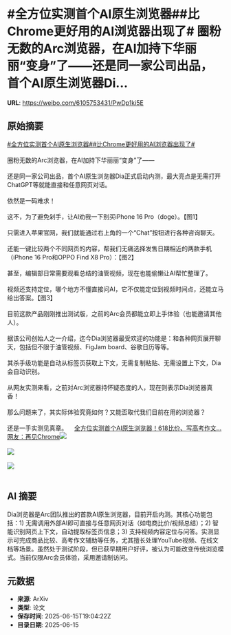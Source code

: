 # #全方位实测首个AI原生浏览器##比Chrome更好用的AI浏览器出现了# 圈粉无数的Arc浏览器，在AI加持下华丽丽“变身”了——还是同一家公司出品，首个AI原生浏览器Di...

**URL**: https://weibo.com/6105753431/PwDp1ki5E

## 原始摘要

<a href="https://m.weibo.cn/search?containerid=231522type%3D1%26t%3D10%26q%3D%23%E5%85%A8%E6%96%B9%E4%BD%8D%E5%AE%9E%E6%B5%8B%E9%A6%96%E4%B8%AAAI%E5%8E%9F%E7%94%9F%E6%B5%8F%E8%A7%88%E5%99%A8%23&amp;extparam=%23%E5%85%A8%E6%96%B9%E4%BD%8D%E5%AE%9E%E6%B5%8B%E9%A6%96%E4%B8%AAAI%E5%8E%9F%E7%94%9F%E6%B5%8F%E8%A7%88%E5%99%A8%23" data-hide=""><span class="surl-text">#全方位实测首个AI原生浏览器#</span></a><a href="https://m.weibo.cn/search?containerid=231522type%3D1%26t%3D10%26q%3D%23%E6%AF%94Chrome%E6%9B%B4%E5%A5%BD%E7%94%A8%E7%9A%84AI%E6%B5%8F%E8%A7%88%E5%99%A8%E5%87%BA%E7%8E%B0%E4%BA%86%23&amp;extparam=%23%E6%AF%94Chrome%E6%9B%B4%E5%A5%BD%E7%94%A8%E7%9A%84AI%E6%B5%8F%E8%A7%88%E5%99%A8%E5%87%BA%E7%8E%B0%E4%BA%86%23" data-hide=""><span class="surl-text">#比Chrome更好用的AI浏览器出现了#</span></a> <br><br>圈粉无数的Arc浏览器，在AI加持下华丽丽“变身”了——<br><br>还是同一家公司出品，首个AI原生浏览器Dia正式启动内测，最大亮点是无需打开ChatGPT等就能直接和任意网页对话。<br><br>依然是一码难求！<br><br>这不，为了避免剁手，让AI劝我一下别买iPhone 16 Pro（doge）。【图1】<br><br>只需进入苹果官网，我们就能通过右上角的一个“Chat”按钮进行各种咨询聊天。<br><br>还能一键比较两个不同网页的内容，帮我们无痛选择发售日期相近的两款手机（iPhone 16 Pro和OPPO Find X8 Pro）：【图2】<br><br>甚至，编辑部日常需要观看总结的油管视频，现在也能偷懒让AI帮忙整理了。<br><br>视频还支持定位，哪个地方不懂直接问AI，它不仅能定位到视频时间点，还能立马给出答案。【图3】<br><br>目前这款产品刚刚推出测试版，之前的Arc会员都能立即上手体验（也能邀请其他人）。<br><br>据该公司创始人之一介绍，迄今Dia浏览器最受欢迎的功能是：和各种网页展开聊天，包括但不限于油管视频、FigJam board、谷歌日历等等。<br><br>其杀手级功能是自动从标签页获取上下文，无需复制粘贴、无需设置上下文，Dia会自动识别。<br><br>从网友实测来看，之前对Arc浏览器持怀疑态度的人，现在则表示Dia浏览器真香！<br><br>那么问题来了，其实际体验究竟如何？又能否取代我们目前在用的浏览器？<br><br>还是一手实测见真章。<a href="https://weibo.cn/sinaurl?u=https%3A%2F%2Fmp.weixin.qq.com%2Fs%2FnaZdBnJDEyERx42IKYWUjA" data-hide=""><span class="url-icon"><img style="width: 1rem;height: 1rem" src="https://h5.sinaimg.cn/upload/2015/09/25/3/timeline_card_small_web_default.png" referrerpolicy="no-referrer"></span><span class="surl-text">全方位实测首个AI原生浏览器！618比价、写高考作文...网友：再见Chrome</span></a><img style="" src="https://tvax4.sinaimg.cn/large/006Fd7o3ly1i2fwug8vbbj318u0rin8r.jpg" referrerpolicy="no-referrer"><br><br><img style="" src="https://tvax2.sinaimg.cn/large/006Fd7o3ly1i2fwvg3ybij30ts0wkwjo.jpg" referrerpolicy="no-referrer"><br><br><img style="" src="https://tvax3.sinaimg.cn/large/006Fd7o3ly1i2fwvidu8lj30u00iadoa.jpg" referrerpolicy="no-referrer"><br><br>

## AI 摘要

Dia浏览器是Arc团队推出的首款AI原生浏览器，目前开启内测。其核心功能包括：1) 无需调用外部AI即可直接与任意网页对话（如电商比价/视频总结）；2) 智能识别网页上下文，自动提取标签页信息；3) 支持视频内容定位与问答。实测显示可完成商品比较、高考作文辅助等任务，尤其擅长处理YouTube视频、在线文档等场景。虽然处于测试阶段，但已获早期用户好评，被认为可能改变传统浏览模式。当前仅限Arc会员体验，采用邀请制访问。

## 元数据

- **来源**: ArXiv
- **类型**: 论文
- **保存时间**: 2025-06-15T19:04:22Z
- **目录日期**: 2025-06-15
